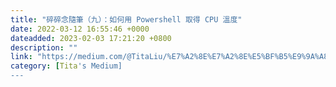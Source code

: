 ```yaml
---
title: "碎碎念隨筆（九）：如何用 Powershell 取得 CPU 溫度"
date: 2022-03-12 16:55:46 +0000
dateadded: 2023-02-03 17:21:20 +0800
description: ""
link: "https://medium.com/@TitaLiu/%E7%A2%8E%E7%A2%8E%E5%BF%B5%E9%9A%A8%E7%AD%86-%E4%B9%9D-%E5%A6%82%E4%BD%95%E7%94%A8-powershell-%E5%8F%96%E5%BE%97-cpu-%E6%BA%AB%E5%BA%A6-5ec802b8e5e9?source=rss-1f0703e3e84b------2"
category: [Tita's Medium]
---
```

